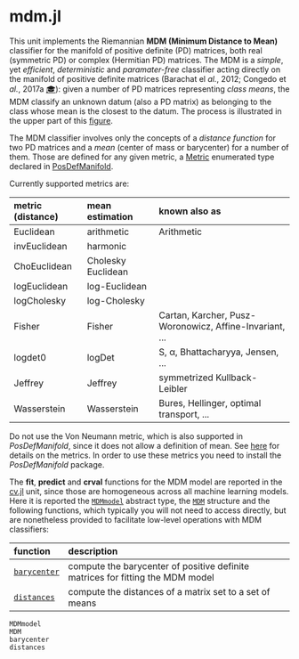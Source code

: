 # mdm.jl

This unit implements the Riemannian **MDM (Minimum Distance to Mean)**
classifier for the manifold of positive definite (PD) matrices,
both real (symmetric PD) or complex (Hermitian PD) matrices.
The MDM is a *simple*, yet *efficient*, *deterministic* and *paramater-free* classifier acting
directly on the manifold of positive definite matrices (Barachat el *al.*, 2012; Congedo et *al.*, 2017a [🎓](@ref)): given a number of PD matrices representing *class means*, the MDM classify an unknown datum (also a PD matrix) as belonging to the class whose mean is the closest to the datum. The process is
illustrated in the upper part of this
[figure](https://raw.githubusercontent.com/Marco-Congedo/PosDefManifoldML.jl/master/docs/src/assets/Fig1.jpg).

The MDM classifier involves only the concepts of a *distance function* for two PD matrices and a *mean* (center of mass or barycenter) for a number of them. Those are defined for any given metric, a [Metric](https://marco-congedo.github.io/PosDefManifold.jl/dev/MainModule/#Metric::Enumerated-type-1)
enumerated type declared in [PosDefManifold](https://marco-congedo.github.io/PosDefManifold.jl/dev/).

Currently supported metrics are:

| metric (distance) |   mean estimation |    known also as            |
|:----------------- |:------------------|:----------------------------|
| Euclidean         | arithmetic        |  Arithmetic                 |
| invEuclidean      | harmonic          |                             |
| ChoEuclidean      | Cholesky Euclidean|                             |
| logEuclidean      | log-Euclidean     |                             |
| logCholesky       | log-Cholesky      |                             |
| Fisher            | Fisher | Cartan, Karcher, Pusz-Woronowicz, Affine-Invariant, ...  |
| logdet0           | logDet | S, α, Bhattacharyya, Jensen, ...       |
| Jeffrey           | Jeffrey | symmetrized Kullback-Leibler          |
| Wasserstein       | Wasserstein | Bures, Hellinger, optimal transport, ...|

Do not use the Von Neumann metric, which is also supported in *PosDefManifold*,
since it does not allow a definition of mean. See
[here](https://marco-congedo.github.io/PosDefManifold.jl/dev/introToRiemannianGeometry/) for details on the metrics.
In order to use these metrics you need to install the
*PosDefManifold* package.

The **fit**, **predict** and **crval** functions for the MDM model are
reported in the [cv.jl](@ref) unit, since those are homogeneous across all
machine learning models.
Here it is reported the [`MDMmodel`](@ref)
abstract type, the [`MDM`](@ref) structure and the following functions,
which typically you will not need to access directly, but are
nonetheless provided to facilitate low-level operations with MDM classifiers:

|         function       |           description             |
|:-----------------------|:----------------------------------|
| [`barycenter`](@ref)   | compute the barycenter of positive definite matrices for fitting the MDM model |
| [`distances`](@ref) | compute the distances of a matrix set to a set of means |


```@docs
MDMmodel
MDM
barycenter
distances
```

